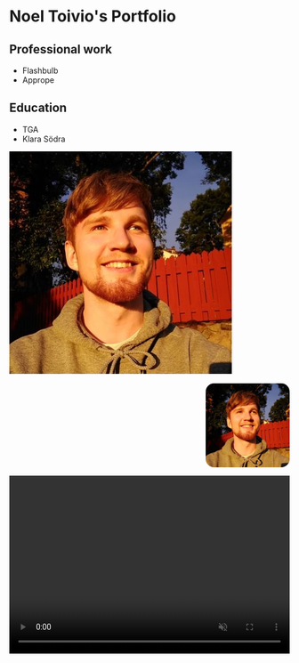 # Noel Toivio's Portfolio

## Professional work
- Flashbulb
- Apprope

## Education
- TGA
- Klara Södra


![Picture of Noel Toivio](noeltoivio.jpg)

<img src="noeltoivio.jpg" alt="Image of Noel Toivio" width="30%" height="" style="float:right; border-radius: 10%; margin: 0 0 15px 15px;">

<video muted="" autoplay="" controls="" loop="" height="320px" style="max-width:100%;">
    <source src="sumoball_action.mp4" type="video/mp4">
</video>